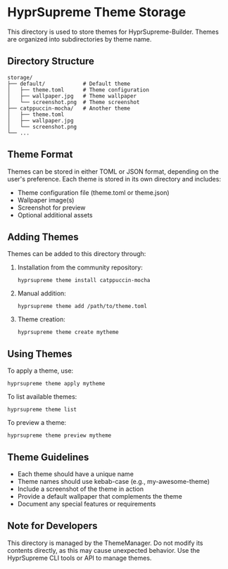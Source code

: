 # HyprSupreme Theme Storage

This directory is used to store themes for HyprSupreme-Builder. Themes are organized into subdirectories by theme name.

## Directory Structure

```
storage/
├── default/            # Default theme
│   ├── theme.toml      # Theme configuration
│   ├── wallpaper.jpg   # Theme wallpaper
│   └── screenshot.png  # Theme screenshot
├── catppuccin-mocha/   # Another theme
│   ├── theme.toml
│   ├── wallpaper.jpg
│   └── screenshot.png
└── ...
```

## Theme Format

Themes can be stored in either TOML or JSON format, depending on the user's preference. Each theme is stored in its own directory and includes:

- Theme configuration file (theme.toml or theme.json)
- Wallpaper image(s)
- Screenshot for preview
- Optional additional assets

## Adding Themes

Themes can be added to this directory through:

1. Installation from the community repository:
   ```
   hyprsupreme theme install catppuccin-mocha
   ```

2. Manual addition:
   ```
   hyprsupreme theme add /path/to/theme.toml
   ```

3. Theme creation:
   ```
   hyprsupreme theme create mytheme
   ```

## Using Themes

To apply a theme, use:
```
hyprsupreme theme apply mytheme
```

To list available themes:
```
hyprsupreme theme list
```

To preview a theme:
```
hyprsupreme theme preview mytheme
```

## Theme Guidelines

- Each theme should have a unique name
- Theme names should use kebab-case (e.g., my-awesome-theme)
- Include a screenshot of the theme in action
- Provide a default wallpaper that complements the theme
- Document any special features or requirements

## Note for Developers

This directory is managed by the ThemeManager. Do not modify its contents directly, as this may cause unexpected behavior. Use the HyprSupreme CLI tools or API to manage themes.
